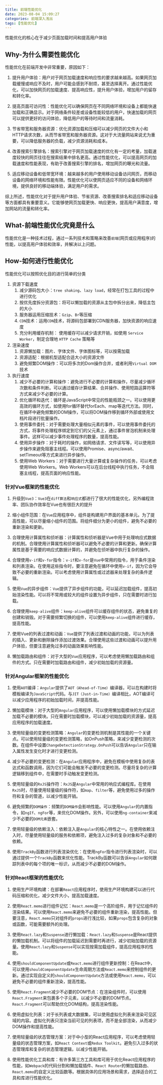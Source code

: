 ```yaml
---
title: 前端性能优化
date: 2023-08-04 15:09:27
categories: 前端深入浅出
tags: [性能优化]
---
```

性能优化的核心在于减少页面加载时间和提高用户体验

## Why-为什么需要性能优化
性能优化在前端开发中非常重要，原因如下：

1. 提升用户体验：用户对于网页加载速度和响应性的要求越来越高。如果网页加载缓慢或响应不及时，用户可能会感到不耐烦，甚至选择离开。通过性能优化，可以加快网页的加载速度、提高响应性，提升用户体验，增加用户的留存和转化率。

2. 提高页面可访问性：性能优化可以确保网页在不同网络环境和设备上都能快速加载和正确显示。对于网络条件较差或设备性能较低的用户，快速加载的网页可以提供更好的访问体验，降低用户的等待时间和流量消耗。

3. 节省带宽和服务器资源：优化资源加载和压缩可以减少网页的文件大小和HTTP请求次数，从而节省带宽和服务器资源。这对于大流量网站来说尤为重要，可以降低服务器的负载，减少资源消耗和成本。

4. 改善搜索引擎排名：搜索引擎对于网页加载速度的优化有一定的考量，加载速度较快的网页往往在搜索结果中排名更高。通过性能优化，可以提高网页的加载速度和性能表现，有助于改善搜索引擎的排名，增加网页的曝光和流量。

5. 适应移动设备和低带宽环境：越来越多的用户使用移动设备访问网页，而移动设备的网络环境和性能有限。性能优化可以使网页适应不同的设备和网络环境，提供良好的移动端体验，满足用户的需求。

综上所述，性能优化对于提升用户体验、节省资源、改善搜索排名和适应移动设备等方面都具有重要意义。它能够使网页加载更快、响应更快，提高用户满意度，增加网站的流量和转化率。

## What-前端性能优化究竟是什么
性能优化是一种技术过程，通过一系列技术和策略来改善`前端`(网页或应用程序)的性能，以提高用户体验和效率，并解决以上问题。

## How-如何进行性能优化
性能优化可以按照优化目的进行简单的分类
1. 资源下载速度
   1. 减少源码包大小：`tree shaking`、`lazy load`，经常在打包工具的过程中进行优化
   2. 按优先度拆分资源包：将可以懒加载的资源从主包中拆分出来，降低主包的大小
   3. 服务器运用压缩技术：`Gzip`、`Br`等压缩
   4. `CDN`技术：运用`CDN`技术，将源码包部署到CDN服务器，加快资源的响应速度
   5. 充分利用缓存机制： 使用缓存可以减少请求开销，如使用 `Service Worker`，制定合理地 `HTTP Cache` 策略等
2. 渲染速度
   1. 资源懒加载：图片、字体文件、字体图标等，可以按需加载
   2. 资源适配：根据机型适配合适大小的资源文件
   3. 避免频繁DOM操作：可以将多次的Dom操作合并，或者利用`Virtual DOM`技术
3. 执行速度
   1. 减少不必要的计算和操作：避免进行不必要的计算和操作，尽量减少循环次数和条件判断。可以通过缓存计算结果、合并操作、使用短路运算符等方式来减少不必要的计算。
   2. 优化循环和迭代：循环是JavaScript中常见的性能瓶颈之一。可以使用更高效的循环方式，如使用for循环替代forEach、map等迭代方法。同时，在循环中避免频繁的DOM操作，可以将DOM操作移到循环外部或使用文档片段进行批量操作。
   3. 使用事件委托：对于需要处理大量相似元素的事件，可以使用事件委托的方式，将事件处理程序绑定到它们的父元素上，通过事件冒泡机制来处理事件。这样可以减少事件处理程序的数量，提高性能。
   4. 使用异步操作：对于耗时的操作，如网络请求、文件读写等，可以使用异步操作来避免阻塞主线程。可以使用Promise、async/await、setTimeout等方式来进行异步操作。
   5. 使用Web Workers：对于需要进行大量计算或复杂操作的任务，可以考虑使用Web Workers。Web Workers可以在后台线程中执行任务，不会阻塞主线程，提高页面的响应性能。

### 针对Vue框架的性能优化

1. 升级到`Vue3`：`Vue3`在`diff算法`和`响应式`都进行了很大的性能优化，另外编程效率、团队协作效率在Vue也有很巨大的提升

2. 缩小组件范围：在`Vue`应用程序中，组件是构建用户界面的基本单元。为了提高性能，可以尽量缩小组件的范围。将组件细分为更小的组件，避免不必要的重新渲染和更新。

3. 合理使用计算属性和侦听器：计算属性和侦听器是Vue中用于处理响应式数据的机制。合理使用计算属性和侦听器可以避免不必要的计算和更新。确保计算属性是基于需要的响应式数据计算的，并避免在侦听器中执行复杂的操作。

4. 合理使用`v-if`和`v-for`指令：`v-if`和`v-for`是`Vue`中常用的指令，用于条件渲染和列表渲染。在使用这些指令时，要注意避免在循环中使用`v-if`，因为它会导致不必要的重新渲染。可以考虑使用计算属性或过滤器来处理复杂的条件逻辑。

5. 使用`Vue`的异步组件：`Vue`提供了异步组件的功能，可以延迟加载组件，提高初始渲染性能。可以将不常用或较大的组件设置为异步组件，只在需要时进行加载。

6. 合理使用`keep-alive`组件：`keep-alive`组件可以缓存组件的状态，避免重复的创建和销毁。对于需要频繁切换的组件，可以使用`keep-alive`组件进行缓存，提高性能。

7. 使用Vue的列表过渡和动画：`Vue`提供了列表过渡和动画的功能，可以为列表的插入、更新和删除操作添加过渡效果。合理使用这些过渡和动画可以提升用户体验，但要注意避免过多的动画效果影响性能。

8. 懒加载路由和组件：对于大型的`Vue`应用程序，可以考虑使用懒加载路由和组件的方式。只在需要时加载路由和组件，减少初始加载的资源量。

### 针对Angular框架的性能优化
1. 使用`AOT`编译：`Angular`提供了`AOT（Ahead-of-Time）`编译器，可以在构建时将模板编译为`JavaScript`代码。与`JIT（Just-in-Time）`编译相比，AOT编译可以减少应用程序的初始加载时间，并提高性能。

2. 懒加载模块：对于大型的`Angular`应用程序，可以使用懒加载模块的方式延迟加载不必要的模块。只在需要时加载模块，可以减少初始加载的资源量，提高应用程序的加载速度。

3. 使用轻量级的变更检测策略：`Angular`的变更检测机制是其性能的一个关键点。可以使用轻量级的变更检测策略，如OnPush策略，来减少变更检测的次数。在组件中设置`ChangeDetectionStrategy.OnPush`可以告诉`Angular`只在输入属性发生变化时才进行变更检测。

4. 减少不必要的变更检测：在`Angular`应用程序中，避免在模板中使用复杂的表达式和函数调用，因为它们可能会触发不必要的变更检测。尽量将复杂的计算逻辑移到组件中，在需要时手动触发变更检测。

5. 使用轻量级的`RxJS`操作符：`RxJS`是`Angular`中常用的响应式编程库。在使用`RxJS`时，尽量使用轻量级的操作符，如`map`、`filter`等，避免使用过多的操作符和复杂的管道，以减少性能开销。

6. 避免频繁的`DOM操作`：频繁的`DOM操作`会影响性能。可以使用`Angular`的内置指令，如`ngIf`、`ngFor`等，来优化DOM操作。另外，可以使用`ng-container`来减少不必要的`DOM元素`嵌套。

7. 使用轻量级的依赖注入：依赖注入是`Angular`的核心特性之一。在使用依赖注入时，尽量使用轻量级的服务和依赖项，避免注入过多的复杂对象和不必要的依赖。

8. 使用`TrackBy`函数进行列表渲染优化：在使用`ngFor`指令进行列表渲染时，可以通过提供一个`TrackBy`函数来优化性能。TrackBy函数可以告诉`Angular`如何跟踪列表中的每个项的唯一标识，从而减少不必要的DOM操作。

### 针对React框架的性能优化
1. 使用生产环境构建：在部署`React`应用程序时，使用生产环境构建可以进行代码压缩和优化，减少文件大小，提高加载速度。

2. 使用`React.memo`进行组件记忆：`React.memo`是一个高阶组件，用于记忆组件的渲染结果。可以使用`React.memo`来避免不必要的组件重新渲染，提高性能。但要注意，`React.memo`只对组件的`props`进行浅比较，如果`props`包含复杂的对象或函数，可能需要额外的处理。

3. 使用`React.lazy`和`Suspense`进行懒加载：`React.lazy`和`Suspense`是React提供的懒加载机制。可以将组件的加载延迟到需要时再进行，减少初始加载的资源量。使用`React.lazy`和`Suspense`可以实现按需加载组件，提高应用程序的性能。

4. 使用`shouldComponentUpdate`或`React.memo`进行组件更新控制：在React中，可以使用`shouldComponentUpdate`生命周期方法或`React.memo`来控制组件的更新。通过实现自定义的`shouldComponentUpdate`方法或使用`React.memo`，可以避免不必要的组件重新渲染，提高性能。

5. 使用`React.Fragment`减少不必要的DOM节点：在渲染组件时，可以使用`React.Fragment`来包裹多个子元素，以减少不必要的DOM节点。`React.Fragment`可以帮助优化DOM结构，提高渲染性能。

6. 使用虚拟化列表：对于长列表或大数据集，可以使用虚拟化列表来渲染可见区域的内容。虚拟化列表只渲染当前可见的列表项，而不是全部渲染，从而减少DOM操作和提高性能。

7. 使用轻量级的状态管理方案：对于中小型的React应用程序，可以考虑使用轻量级的状态管理方案，如`React Context`或`Redux Toolkit`。避免引入过多的状态管理库和复杂的状态管理逻辑，以减少性能开销。

8. 使用性能优化工具和库：有许多第三方工具和库可用于优化React应用程序的性能，如`Webpack`的代码分割和懒加载插件、`React Router`的懒加载路由、`React.memo`的自定义比较函数等。根据具体的应用场景和需求，选择适合的工具和库进行性能优化。